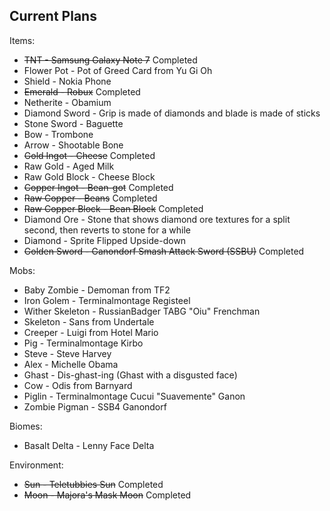 Current Plans
-------------
Items:
- ~~TNT - Samsung Galaxy Note 7~~ Completed
- Flower Pot - Pot of Greed Card from Yu Gi Oh
- Shield - Nokia Phone
- ~~Emerald - Robux~~ Completed
- Netherite - Obamium
- Diamond Sword - Grip is made of diamonds and blade is made of sticks
- Stone Sword - Baguette
- Bow - Trombone
- Arrow - Shootable Bone
- ~~Gold Ingot - Cheese~~ Completed
- Raw Gold - Aged Milk
- Raw Gold Block - Cheese Block
- ~~Copper Ingot - Bean-got~~ Completed
- ~~Raw Copper - Beans~~ Completed
- ~~Raw Copper Block - Bean Block~~ Completed
- Diamond Ore - Stone that shows diamond ore textures for a split second, then reverts to stone for a while
- Diamond - Sprite Flipped Upside-down
- ~~Golden Sword - Ganondorf Smash Attack Sword (SSBU)~~ Completed

Mobs:
- Baby Zombie - Demoman from TF2
- Iron Golem - Terminalmontage Registeel
- Wither Skeleton - RussianBadger TABG "Oiu" Frenchman
- Skeleton - Sans from Undertale
- Creeper - Luigi from Hotel Mario
- Pig - Terminalmontage Kirbo
- Steve - Steve Harvey
- Alex - Michelle Obama
- Ghast - Dis-ghast-ing (Ghast with a disgusted face)
- Cow - Odis from Barnyard
- Piglin - Terminalmontage Cucui "Suavemente" Ganon
- Zombie Pigman - SSB4 Ganondorf

Biomes:
- Basalt Delta - Lenny Face Delta

Environment:
- ~~Sun - Teletubbies Sun~~ Completed
- ~~Moon - Majora's Mask Moon~~ Completed
